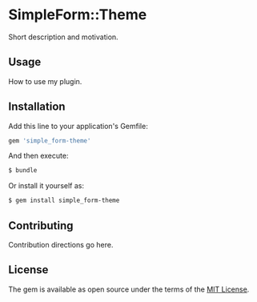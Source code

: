 # SimpleForm::Theme
Short description and motivation.

## Usage
How to use my plugin.

## Installation
Add this line to your application's Gemfile:

```ruby
gem 'simple_form-theme'
```

And then execute:
```bash
$ bundle
```

Or install it yourself as:
```bash
$ gem install simple_form-theme
```

## Contributing
Contribution directions go here.

## License
The gem is available as open source under the terms of the [MIT License](https://opensource.org/licenses/MIT).
